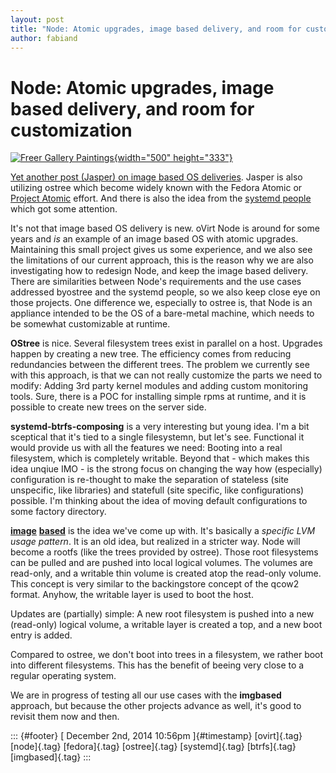```yaml
---
layout: post
title: "Node: Atomic upgrades, image based delivery, and room for customization"
author: fabiand
---
```



Node: Atomic upgrades, image based delivery, and room for customization
=======================================================================

[![Freer Gallery
Paintings](https://farm5.staticflickr.com/4039/4191970931_7e48b8000a.jpg){width="500"
height="333"}](https://www.flickr.com/photos/mr_t_in_dc/4191970931 "Freer Gallery Paintings by Mr.TinDC, on Flickr")

[Yet another post (Jasper) on image based OS
deliveries](http://blog.mecheye.net/2014/11/why-package-managers-are-not-my-ideal-software-distribution-mechanism/).
Jasper is also utilizing ostree which become widely known with the
Fedora Atomic or [Project Atomic](http://projectatomic.io/) effort. And
there is also the idea from the [systemd
people](http://0pointer.net/blog/revisiting-how-we-put-together-linux-systems.html)
which got some attention.

It's not that image based OS delivery is new. oVirt Node is around for
some years and *is* an example of an image based OS with atomic
upgrades. Maintaining this small project gives us some experience, and
we also see the limitations of our current approach, this is the reason
why we are also investigating how to redesign Node, and keep the image
based delivery. There are similarities between Node's requirements and
the use cases addressed byostree and the systemd people, so we also keep
close eye on those projects. One difference we, especially to ostree is,
that Node is an appliance intended to be the OS of a bare-metal machine,
which needs to be somewhat customizable at runtime.

**OStree** is nice. Several filesystem trees exist in parallel on a
host. Upgrades happen by creating a new tree. The efficiency comes from
reducing redundancies between the different trees. The problem we
currently see with this approach, is that we can not really customize
the parts we need to modify: Adding 3rd party kernel modules and adding
custom monitoring tools. Sure, there is a POC for installing simple rpms
at runtime, and it is possible to create new trees on the server side.

**systemd-btrfs-composing** is a very interesting but young idea. I'm a
bit sceptical that it's tied to a single filesystemn, but let's see.
Functional it would provide us with all the features we need: Booting
into a real filesystem, which is completely writable. Beyond that -
which makes this idea unqiue IMO - is the strong focus on changing the
way how (especially) configuration is re-thought to make the separation
of stateless (site unspecific, like libraries) and statefull (site
specific, like configurations) possible. I'm thinking about the idea of
moving default configurations to some factory directory.

[**image**](http://github.com/fabiand/imgbased)
[**based**](http://dummdida.tumblr.com/tagged/imgbased) is the idea
we've come up with. It's basically a *specific LVM usage pattern*. It is
an old idea, but realized in a stricter way. Node will become a rootfs
(like the trees provided by ostree). Those root filesystems can be
pulled and are pushed into local logical volumes. The volumes are
read-only, and a writable thin volume is created atop the read-only
volume. This concept is very similar to the backingstore concept of the
qcow2 format. Anyhow, the writable layer is used to boot the host.

Updates are (partially) simple: A new root filesystem is pushed into a
new (read-only) logical volume, a writable layer is created a top, and a
new boot entry is added.

Compared to ostree, we don't boot into trees in a filesystem, we rather
boot into different filesystems. This has the benefit of beeing very
close to a regular operating system.

We are in progress of testing all our use cases with the **imgbased**
approach, but because the other projects advance as well, it's good to
revisit them now and then.

::: {#footer}
[ December 2nd, 2014 10:56pm ]{#timestamp} [ovirt]{.tag} [node]{.tag}
[fedora]{.tag} [ostree]{.tag} [systemd]{.tag} [btrfs]{.tag}
[imgbased]{.tag}
:::
